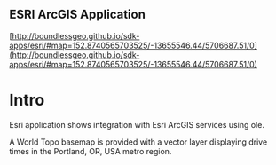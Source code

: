 ## ESRI ArcGIS Application

[http://boundlessgeo.github.io/sdk-apps/esri/#map=152.8740565703525/-13655546.44/5706687.51/0](http://boundlessgeo.github.io/sdk-apps/esri/#map=152.8740565703525/-13655546.44/5706687.51/0)

# Intro
Esri application shows integration with Esri ArcGIS services using ole.

A World Topo basemap is provided with a vector layer displaying drive times in the Portland, OR, USA metro region.
